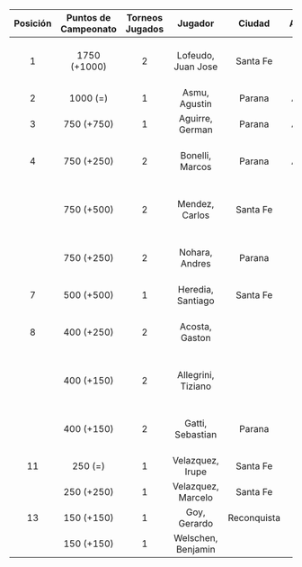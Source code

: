 |  Posición  |  Puntos de Campeonato  |  Torneos Jugados  |      Jugador       |   Ciudad    |  Afiliación  |     Puntos sumados     |
|:----------:|:----------------------:|:-----------------:|:------------------:|:-----------:|:------------:|:----------------------:|
|     1      |      1750 (+1000)      |         2         | Lofeudo, Juan Jose |  Santa Fe   |   Atemeli    | 1000 (T02) + 750 (T01) |
|     2      |        1000 (=)        |         1         |   Asmu, Agustin    |   Parana    |   Aspatem    |       1000 (T01)       |
|     3      |       750 (+750)       |         1         |  Aguirre, German   |   Parana    |   Aspatem    |       750 (T02)        |
|     4      |       750 (+250)       |         2         |  Bonelli, Marcos   |   Parana    |   Aspatem    | 500 (T01) + 250 (T02)  |
|            |       750 (+500)       |         2         |   Mendez, Carlos   |  Santa Fe   |   Atemeli    | 500 (T02) + 250 (T01)  |
|            |       750 (+250)       |         2         |   Nohara, Andres   |   Parana    |              | 500 (T01) + 250 (T02)  |
|     7      |       500 (+500)       |         1         | Heredia, Santiago  |  Santa Fe   |   Atemeli    |       500 (T02)        |
|     8      |       400 (+250)       |         2         |   Acosta, Gaston   |             |              | 250 (T02) + 150 (T01)  |
|            |       400 (+150)       |         2         | Allegrini, Tiziano |             |              | 250 (T01) + 150 (T02)  |
|            |       400 (+150)       |         2         |  Gatti, Sebastian  |   Parana    |              | 250 (T01) + 150 (T02)  |
|     11     |        250 (=)         |         1         |  Velazquez, Irupe  |  Santa Fe   |   Atemeli    |       250 (T01)        |
|            |       250 (+250)       |         1         | Velazquez, Marcelo |  Santa Fe   |   AteMeLi    |       250 (T02)        |
|     13     |       150 (+150)       |         1         |    Goy, Gerardo    | Reconquista |    ATMAR     |       150 (T02)        |
|            |       150 (+150)       |         1         | Welschen, Benjamin |             |              |       150 (T02)        |